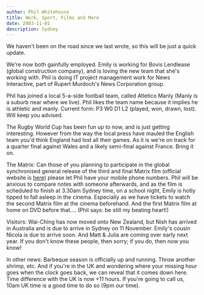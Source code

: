 ```yaml
---
author: Phil Whitehouse
title: Work, Sport, Films and More
date: 2003-11-01
description: Sydney
---
```


We haven't been on the road since we last wrote, so this will be just a quick update.

We're now both gainfully employed. Emily is working for Bovis Lendlease (global construction company), and is loving the new team that she's working with. Phil is doing IT project management work for News Interactive, part of Rupert Murdoch's News Corporation group.

Phil has joined a local 5-a-side football team, called Atletico Manly (Manly is a suburb near where we live). Phil likes the team name because it implies he is athletic and manly. Current form: P3 W0 D1 L2 (played, won, drawn, lost). Will keep you advised.

The Rugby World Cup has been fun up to now, and is just getting interesting. However from the way the local press have mauled the English team you'd think England had lost all their games. As it is we're on track for a quarter final against Wales and a likely semi-final against France. Bring it on.

The Matrix: Can those of you planning to participate in the global synchronised general release of the third and final Matrix film (official website is [here](https://matrix.fandom.com/wiki/WhatIsTheMatrix.com)) please let Phil have your mobile phone numbers. Phil will be anxious to compare notes with someone afterwards, and as the film is scheduled to finish at 3.30am Sydney time, on a school night, Emily is hotly tipped to fall asleep in the cinema. Especially as we have tickets to watch the second Matrix film at the cinema beforehand. And the first Matrix film at home on DVD before that.... (Phil says: be still my beating heart!)

Visitors: Wai-Ching has now moved onto New Zealand, but Nish has arrived in Australia and is due to arrive in Sydney on 11 November. Emily's cousin Nicola is due to arrive soon. And Matt & Julia are coming over early next year. If you don't know these people, then sorry; if you do, then now you know!

In other news: Barbeque season is officially up and running. Throw another shrimp, etc. And if you're in the UK and wondering where your missing hour goes when the clock goes back, we can reveal that it comes down here. Time difference with the UK is now +11 hours. If you're going to call us, 10am UK time is a good time to do so (9pm our time).
